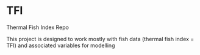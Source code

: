 # TFI
Thermal Fish Index Repo


This project is designed to work mostly with fish data (thermal fish index = TFI) and associated variables for modelling
